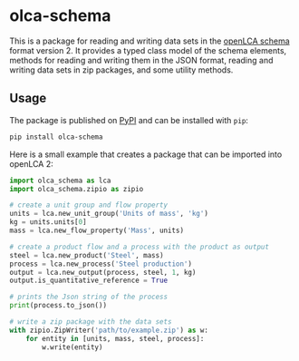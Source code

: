 # olca-schema

This is a package for reading and writing data sets in the [openLCA
schema](https://github.com/GreenDelta/olca-schema) format version 2. It provides
a typed class model of the schema elements, methods for reading and writing them
in the JSON format, reading and writing data sets in zip packages, and some
utility methods.

## Usage

The package is published on [PyPI](https://pypi.org/project/olca-schema/) and
can be installed with `pip`:

```bash
pip install olca-schema
```

Here is a small example that creates a package that can be imported into
openLCA 2:

```python
import olca_schema as lca
import olca_schema.zipio as zipio

# create a unit group and flow property
units = lca.new_unit_group('Units of mass', 'kg')
kg = units.units[0]
mass = lca.new_flow_property('Mass', units)

# create a product flow and a process with the product as output
steel = lca.new_product('Steel', mass)
process = lca.new_process('Steel production')
output = lca.new_output(process, steel, 1, kg)
output.is_quantitative_reference = True

# prints the Json string of the process
print(process.to_json())

# write a zip package with the data sets
with zipio.ZipWriter('path/to/example.zip') as w:
    for entity in [units, mass, steel, process]:
        w.write(entity)
```
